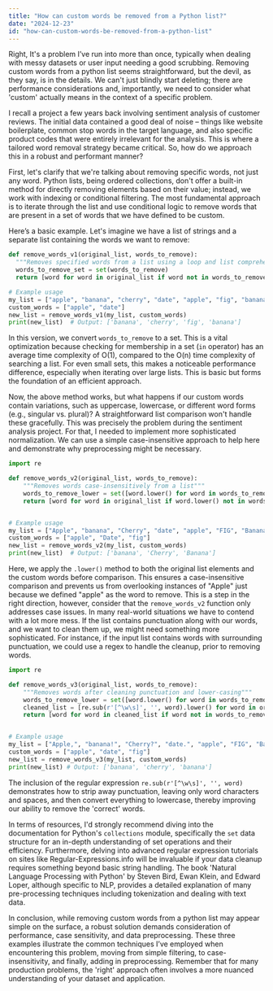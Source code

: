 ```yaml
---
title: "How can custom words be removed from a Python list?"
date: "2024-12-23"
id: "how-can-custom-words-be-removed-from-a-python-list"
---
```


Right,  It's a problem I’ve run into more than once, typically when dealing with messy datasets or user input needing a good scrubbing. Removing custom words from a python list seems straightforward, but the devil, as they say, is in the details. We can't just blindly start deleting; there are performance considerations and, importantly, we need to consider what 'custom' actually means in the context of a specific problem.

I recall a project a few years back involving sentiment analysis of customer reviews. The initial data contained a good deal of noise – things like website boilerplate, common stop words in the target language, and also specific product codes that were entirely irrelevant for the analysis. This is where a tailored word removal strategy became critical. So, how do we approach this in a robust and performant manner?

First, let's clarify that we're talking about removing specific words, not just any word. Python lists, being ordered collections, don't offer a built-in method for directly removing elements based on their value; instead, we work with indexing or conditional filtering. The most fundamental approach is to iterate through the list and use conditional logic to remove words that are present in a set of words that we have defined to be custom.

Here’s a basic example. Let's imagine we have a list of strings and a separate list containing the words we want to remove:

```python
def remove_words_v1(original_list, words_to_remove):
  """Removes specified words from a list using a loop and list comprehension"""
  words_to_remove_set = set(words_to_remove)
  return [word for word in original_list if word not in words_to_remove_set]

# Example usage
my_list = ["apple", "banana", "cherry", "date", "apple", "fig", "banana"]
custom_words = ["apple", "date"]
new_list = remove_words_v1(my_list, custom_words)
print(new_list)  # Output: ['banana', 'cherry', 'fig', 'banana']
```

In this version, we convert `words_to_remove` to a set. This is a vital optimization because checking for membership in a set (`in` operator) has an average time complexity of O(1), compared to the O(n) time complexity of searching a list. For even small sets, this makes a noticeable performance difference, especially when iterating over large lists. This is basic but forms the foundation of an efficient approach.

Now, the above method works, but what happens if our custom words contain variations, such as uppercase, lowercase, or different word forms (e.g., singular vs. plural)? A straightforward list comparison won't handle these gracefully. This was precisely the problem during the sentiment analysis project. For that, I needed to implement more sophisticated normalization. We can use a simple case-insensitive approach to help here and demonstrate why preprocessing might be necessary.

```python
import re

def remove_words_v2(original_list, words_to_remove):
    """Removes words case-insensitively from a list"""
    words_to_remove_lower = set([word.lower() for word in words_to_remove])
    return [word for word in original_list if word.lower() not in words_to_remove_lower]


# Example usage
my_list = ["Apple", "banana", "Cherry", "date", "apple", "FIG", "Banana"]
custom_words = ["apple", "Date", "fig"]
new_list = remove_words_v2(my_list, custom_words)
print(new_list)  # Output: ['banana', 'Cherry', 'Banana']
```
Here, we apply the `.lower()` method to both the original list elements and the custom words before comparison. This ensures a case-insensitive comparison and prevents us from overlooking instances of "Apple" just because we defined "apple" as the word to remove. This is a step in the right direction, however, consider that the `remove_words_v2` function only addresses case issues. In many real-world situations we have to contend with a lot more mess. If the list contains punctuation along with our words, and we want to clean them up, we might need something more sophisticated. For instance, if the input list contains words with surrounding punctuation, we could use a regex to handle the cleanup, prior to removing words.

```python
import re

def remove_words_v3(original_list, words_to_remove):
    """Removes words after cleaning punctuation and lower-casing"""
    words_to_remove_lower = set([word.lower() for word in words_to_remove])
    cleaned_list = [re.sub(r'[^\w\s]', '', word).lower() for word in original_list]
    return [word for word in cleaned_list if word not in words_to_remove_lower]


# Example usage
my_list = ["Apple,", "banana!", "Cherry?", "date.", "apple", "FIG", "Banana..."]
custom_words = ["apple", "date", "fig"]
new_list = remove_words_v3(my_list, custom_words)
print(new_list) # Output: ['banana', 'cherry', 'banana']

```

The inclusion of the regular expression `re.sub(r'[^\w\s]', '', word)` demonstrates how to strip away punctuation, leaving only word characters and spaces, and then convert everything to lowercase, thereby improving our ability to remove the 'correct' words.

In terms of resources, I'd strongly recommend diving into the documentation for Python's `collections` module, specifically the `set` data structure for an in-depth understanding of set operations and their efficiency. Furthermore, delving into advanced regular expression tutorials on sites like Regular-Expressions.info will be invaluable if your data cleanup requires something beyond basic string handling. The book 'Natural Language Processing with Python' by Steven Bird, Ewan Klein, and Edward Loper, although specific to NLP, provides a detailed explanation of many pre-processing techniques including tokenization and dealing with text data.

In conclusion, while removing custom words from a python list may appear simple on the surface, a robust solution demands consideration of performance, case sensitivity, and data preprocessing. These three examples illustrate the common techniques I’ve employed when encountering this problem, moving from simple filtering, to case-insensitivity, and finally, adding in preprocessing. Remember that for many production problems, the 'right' approach often involves a more nuanced understanding of your dataset and application.
